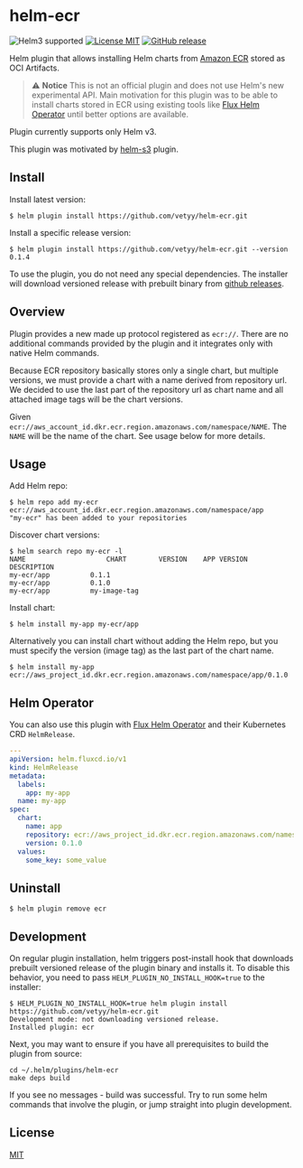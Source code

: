 # helm-ecr
![Helm3 supported](https://img.shields.io/badge/Helm%203-supported-green)
[![License MIT](https://img.shields.io/badge/license-MIT-blue.svg?style=flat)](LICENSE)
[![GitHub release](https://img.shields.io/github/release/vetyy/helm-ecr.svg)](https://github.com/vetyy/helm-ecr/releases)

Helm plugin that allows installing Helm charts from [Amazon ECR](https://aws.amazon.com/ecr/) stored as OCI Artifacts.

> :warning: **Notice**
> This is not an official plugin and does not use Helm's new experimental API.
> Main motivation for this plugin was to be able to install charts stored in ECR using existing tools
> like [Flux Helm Operator](https://github.com/fluxcd/helm-operator) until better options are available.

Plugin currently supports only Helm v3.

This plugin was motivated by [helm-s3](https://github.com/hypnoglow/helm-s3) plugin.

## Install


Install latest version:

    $ helm plugin install https://github.com/vetyy/helm-ecr.git

Install a specific release version:

    $ helm plugin install https://github.com/vetyy/helm-ecr.git --version 0.1.4

To use the plugin, you do not need any special dependencies. The installer will
download versioned release with prebuilt binary from [github releases](https://github.com/vetyy/helm-ecr/releases).

## Overview

Plugin provides a new made up protocol registered as `ecr://`.
There are no additional commands provided by the plugin and it integrates only with native Helm commands.

Because ECR repository basically stores only a single chart, but multiple versions,
we must provide a chart with a name derived from repository url.
We decided to use the last part of the repository url as chart name and all attached image tags will be the chart versions.

Given `ecr://aws_account_id.dkr.ecr.region.amazonaws.com/namespace/NAME`.
The `NAME` will be the name of the chart. See usage below for more details.

## Usage

Add Helm repo:

    $ helm repo add my-ecr ecr://aws_account_id.dkr.ecr.region.amazonaws.com/namespace/app
    "my-ecr" has been added to your repositories

Discover chart versions:

    $ helm search repo my-ecr -l
    NAME	                CHART        VERSION	APP VERSION	DESCRIPTION
    my-ecr/app	        0.1.1
    my-ecr/app	        0.1.0
    my-ecr/app	        my-image-tag

Install chart:

    $ helm install my-app my-ecr/app

Alternatively you can install chart without adding the Helm repo,
but you must specify the version (image tag) as the last part of the chart name.

    $ helm install my-app ecr://aws_project_id.dkr.ecr.region.amazonaws.com/namespace/app/0.1.0

## Helm Operator

You can also use this plugin with [Flux Helm Operator](https://github.com/fluxcd/helm-operator/blob/master/chart/helm-operator/README.md#use-helm-downloader-plugins) and their Kubernetes CRD `HelmRelease`.


```yaml
---
apiVersion: helm.fluxcd.io/v1
kind: HelmRelease
metadata:
  labels:
    app: my-app
  name: my-app
spec:
  chart:
    name: app
    repository: ecr://aws_project_id.dkr.ecr.region.amazonaws.com/namespace/app
    version: 0.1.0
  values:
    some_key: some_value
```

## Uninstall

    $ helm plugin remove ecr

## Development

On regular plugin installation, helm triggers post-install hook
that downloads prebuilt versioned release of the plugin binary and installs it.
To disable this behavior, you need to pass `HELM_PLUGIN_NO_INSTALL_HOOK=true` to the installer:

    $ HELM_PLUGIN_NO_INSTALL_HOOK=true helm plugin install https://github.com/vetyy/helm-ecr.git
    Development mode: not downloading versioned release.
    Installed plugin: ecr

Next, you may want to ensure if you have all prerequisites to build the plugin from source:

    cd ~/.helm/plugins/helm-ecr
    make deps build

If you see no messages - build was successful. Try to run some helm commands
that involve the plugin, or jump straight into plugin development.

## License

[MIT](LICENSE)
